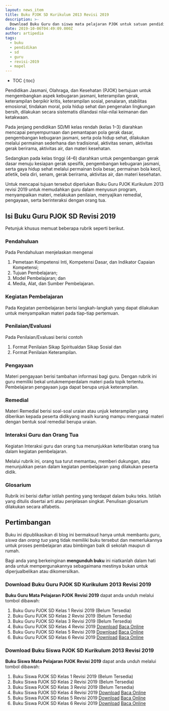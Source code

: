 ```yaml
---
layout: news_item
title: Buku PJOK SD Kurikulum 2013 Revisi 2019
description: >-
  Download Buku Guru dan siswa mata pelajaran PJOK untuk satuan pendidikan sekolah dasar (SD) kurikulum 2013 revisi 2019. Buku paket revisi terbaru semua kelas.
date: 2019-10-06T04:49:09.000Z
author: artipedia
tags:
  - buku
  - pendidikan
  - sd
  - guru
  - revisi-2019
  - mapel
---
```



* TOC
{:toc}

Pendidikan Jasmani, Olahraga, dan Kesehatan (PJOK) bertujuan untuk mengembangkan aspek kebugaran jasmani, keterampilan gerak, keterampilan berpikir kritis, keterampilan sosial, penalaran, stabilitas emosional, tindakan moral, pola hidup sehat dan pengenalan lingkungan bersih, dilakukan secara sistematis dilandasi nilai-nilai keimanan dan ketakwaan.

Pada jenjang pendidikan SD/MI kelas rendah (kelas 1–3) diarahkan mencapai penyempurnaan dan pemantapan pola gerak dasar, pengembangan kebugaran jasmani, serta pola hidup sehat, dilakukan melalui permainan sederhana dan tradisional, aktivitas senam, aktivitas gerak berirama, aktivitas air, dan materi kesehatan.

Sedangkan pada kelas tinggi (4–6) diarahkan untuk pengembangan gerak dasar menuju kesiapan gerak spesifik, pengembangan kebugaran jasmani, serta gaya hidup sehat melalui permainan bola besar, permainan bola kecil, atletik, bela diri, senam, gerak berirama, aktivitas air, dan materi kesehatan.

Untuk mencapai tujuan tersebut diperlukan Buku Guru PJOK Kurikulum 2013 revisi 2019 untuk memudahkan guru dalam menyusun program, menyampaikan materi, melakukan penilaian, menyajikan remedial, pengayaan, serta berinteraksi dengan orang tua.

## Isi Buku Guru PJOK SD Revisi 2019
Petunjuk khusus memuat beberapa rubrik seperti berikut.

### Pendahuluan
Pada Pendahuluan menjelaskan mengenai
1. Pemetaan Kompetensi Inti, Kompetensi Dasar, dan Indikator Capaian Kompetensi;
2. Tujuan Pembelajaran;
3. Model Pembelajaran; dan
4. Media, Alat, dan Sumber Pembelajaran.

### Kegiatan Pembelajaran
Pada Kegiatan pembelajaran berisi langkah-langkah yang dapat dilakukan untuk menyampaikan materi pada tiap-tiap pertemuan.

### Penilaian/Evaluasi
Pada Penilaian/Evaluasi berisi contoh
1. Format Penilaian Sikap Spiritualdan Sikap Sosial dan
2. Format Penilaian Keterampilan.

### Pengayaan
Materi pengayaan berisi tambahan informasi bagi guru. Dengan rubrik ini guru memiliki bekal untukmemperdalam materi pada topik tertentu. Pembelajaran pengayaan juga dapat berupa unjuk keterampilan.


### Remedial
Materi Remedial berisi soal-soal uraian atau unjuk keterampilan yang diberikan kepada peserta didikyang masih kurang mampu menguasai materi dengan bentuk soal remedial berupa uraian.

### Interaksi Guru dan Orang Tua
Kegiatan Interaksi guru dan orang tua menunjukkan keterlibatan orang tua dalam kegiatan pembelajaran.

Melalui rubrik ini, orang tua turut memantau, memberi dukungan, atau menunjukkan peran dalam kegiatan pembelajaran yang dilakukan peserta didik.

### Glosarium
Rubrik ini berisi daftar istilah penting yang terdapat dalam buku teks. Istilah yang ditulis disertai arti atau penjelasan singkat. Penulisan glosarium dilakukan secara alfabetis.

## Pertimbangan
Buku ini dipublikasikan di blog ini bermaksud hanya untuk membantu _guru_, _siswa_ dan _orang tua_ yang tidak memiliki buku tersebut dan memerlukannya untuk proses pembelajaran atau bimbingan baik di sekolah maupun di rumah.

Bagi anda yang berkeinginan <b>mengunduh buku</b> ini niatkanlah dalam hati anda untuk mempergunakannya sebagaimana mestinya bukan untuk diperjualbelikan atau dikomersilkan.
  
### Download Buku Guru PJOK SD Kurikulum 2013 Revisi 2019
**Buku Guru Mata Pelajaran PJOK** **Revisi 2019** dapat anda unduh melalui tombol dibawah:
1. Buku Guru PJOK SD Kelas 1 Revisi 2019 (Belum Tersedia)
2. Buku Guru PJOK SD Kelas 2 Revisi 2019 (Belum Tersedia)
3. Buku Guru PJOK SD Kelas 3 Revisi 2019 (Belum Tersedia)
4. Buku Guru PJOK SD Kelas 4 Revisi 2019 <a class="button download" href="https://docs.google.com/uc?export=download&id=1Q9UZ6qj9v-MtQf7C9gLcd47De8tzRUaC" rel="nofollow" target="_blank" title="Download">Download</a> <a class="button demo open-dialog" href="https://drive.google.com/file/d/1Q9UZ6qj9v-MtQf7C9gLcd47De8tzRUaC/preview" Title="Baca Online" rel="nofollow">Baca Online</a>
5. Buku Guru PJOK SD Kelas 5 Revisi 2019 <a class="button download" href="https://docs.google.com/uc?export=download&id=1dUH1bLWFkCuZyZN-pzqyajtjj8eCx_Yc" rel="nofollow" target="_blank" title="Download">Download</a> <a class="button demo open-dialog" href="https://drive.google.com/file/d/1dUH1bLWFkCuZyZN-pzqyajtjj8eCx_Yc/preview" Title="Baca Online" rel="nofollow">Baca Online</a>
6. Buku Guru PJOK SD Kelas 6 Revisi 2019 <a class="button download" href="https://docs.google.com/uc?export=download&id=1Ycc7sR6oSr1EOUy18kB1BubdcFbZXam4" rel="nofollow" target="_blank" title="Download">Download</a> <a class="button demo open-dialog" href="https://drive.google.com/file/d/1Ycc7sR6oSr1EOUy18kB1BubdcFbZXam4/preview" Title="Baca Online" rel="nofollow">Baca Online</a>

### Download Buku Siswa PJOK SD Kurikulum 2013 Revisi 2019
**Buku Siswa Mata Pelajaran  PJOK** **Revisi 2019** dapat anda unduh melalui tombol dibawah:
1. Buku Siswa PJOK SD Kelas 1 Revisi 2019 (Belum Tersedia)
2. Buku Siswa PJOK SD Kelas 2 Revisi 2019 (Belum Tersedia)
3. Buku Siswa PJOK SD Kelas 3 Revisi 2019 (Belum Tersedia)
4. Buku Siswa PJOK SD Kelas 4 Revisi 2019 <a class="button download" href="https://docs.google.com/uc?export=download&id=1lqdvQPYGXwUFC8oOUY137LEGYGQkNv5M" rel="nofollow" target="_blank" title="Download">Download</a> <a class="button demo open-dialog" href="https://drive.google.com/file/d/1lqdvQPYGXwUFC8oOUY137LEGYGQkNv5M/preview" Title="Baca Online" rel="nofollow">Baca Online</a>
5. Buku Siswa PJOK SD Kelas 5 Revisi 2019 <a class="button download" href="https://docs.google.com/uc?export=download&id=12_xQrrhe4gC-junu8uQ8W6ne60wBTaLH" rel="nofollow" target="_blank" title="Download">Download</a> <a class="button demo open-dialog" href="https://drive.google.com/file/d/12_xQrrhe4gC-junu8uQ8W6ne60wBTaLH/preview" Title="Baca Online" rel="nofollow">Baca Online</a>
6. Buku Siswa PJOK SD Kelas 6 Revisi 2019 <a class="button download" href="https://docs.google.com/uc?export=download&id=14QVcTvQR2FP6X9Q5pYDaCUdfb9oYybq3" rel="nofollow" target="_blank" title="Download">Download</a> <a class="button demo open-dialog" href="https://drive.google.com/file/d/14QVcTvQR2FP6X9Q5pYDaCUdfb9oYybq3/preview" Title="Baca Online" rel="nofollow">Baca Online</a>

